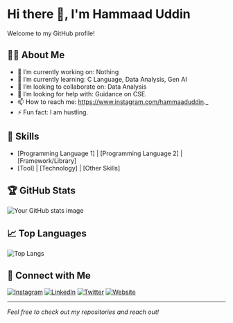 # Hi there 👋, I'm Hammaad Uddin

Welcome to my GitHub profile!

## 🙋‍♂️ About Me
- 🔭 I’m currently working on: Nothing
- 🌱 I’m currently learning:  C Language, Data Analysis, Gen AI
- 👯 I’m looking to collaborate on: Data Analysis
- 🤔 I’m looking for help with: Guidance on CSE. 
- 📫 How to reach me: https://www.instagram.com/hammaaduddin._
- ⚡ Fun fact: I am hustling.

## 🚀 Skills
- [Programming Language 1] | [Programming Language 2] | [Framework/Library]
- [Tool] | [Technology] | [Other Skills]

## 🏆 GitHub Stats
![Your GitHub stats image](https://github-readme-stats.vercel.app/api?username=iamhammaaduddin&show_icons=true&theme=radical)

## 📈 Top Languages
![Top Langs](https://github-readme-stats.vercel.app/api/top-langs/?username=iamhammaaduddin&layout=compact)

## 🔗 Connect with Me
[![Instagram](https://img.shields.io/badge/-Instagram-purple?style=flat-square&logo=instagram)](https://www.instagram.com/hammaaduddin._)
[![LinkedIn](https://img.shields.io/badge/-LinkedIn-blue?style=flat-square&logo=linkedin)](https://linkedin.com/in/hammaad-uddin)
[![Twitter](https://img.shields.io/badge/-Twitter-blue?style=flat-square&logo=twitter)](https://twitter.com/yourprofile)
[![Website](https://img.shields.io/badge/-Website-green?style=flat-square&logo=Google-Chrome)](https://yourwebsite.com)

---

*Feel free to check out my repositories and reach out!*
